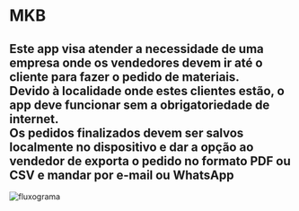 # MKB
## Este app visa atender a necessidade de uma empresa onde os vendedores devem ir até o cliente para fazer o pedido de materiais. </br> Devido à localidade onde estes clientes estão, o app deve funcionar sem a obrigatoriedade de internet.</br>Os pedidos finalizados devem ser salvos localmente no dispositivo e dar a opção ao vendedor de exporta o pedido no formato PDF ou CSV e mandar por e-mail ou WhatsApp
![fluxograma](https://user-images.githubusercontent.com/110861595/231814900-1c337de0-348c-48ac-ab91-fd7f03170980.png)
